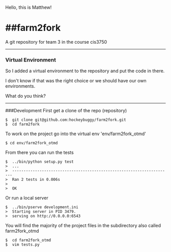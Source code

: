 Hello, this is Matthew!

##farm2fork
=========

A git repository for team 3 in the course cis3750

----
### Virtual Environment

So I added a virtual environment to the repository and put the code in there.

I don't know if that was the right choice or we should have our own environments.

What do you think?

----
###Development
First get a clone of the repo (repository)

    $  git clone git@github.com:hockeybuggy/farm2fork.git
    $  cd farm2fork

To work on the project go into the virtual env 'env/farm2fork_otmd'

    $ cd env/farm2fork_otmd

From there you can run the tests

    $  ../bin/python setup.py test
    >  ...
    >  ----------------------------------------------------------------------
    >  Ran 2 tests in 0.006s
    >  
    >  OK

Or run a local server

    $  ../bin/pserve development.ini
    >  Starting server in PID 3479.
    >  serving on http://0.0.0.0:6543

You will find the majority of the project files in the subdirectory also called farm2fork_otmd

    $  cd farm2fork_otmd
    $  vim tests.py

